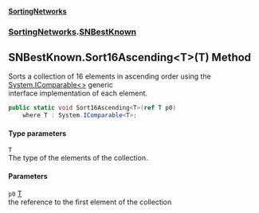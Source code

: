 #### [SortingNetworks](index.md 'index')
### [SortingNetworks](SortingNetworks.md 'SortingNetworks').[SNBestKnown](SortingNetworks_SNBestKnown.md 'SortingNetworks.SNBestKnown')
## SNBestKnown.Sort16Ascending&lt;T&gt;(T) Method
Sorts a collection of 16 elements in ascending order using the [System.IComparable&lt;&gt;](https://docs.microsoft.com/en-us/dotnet/api/System.IComparable-1 'System.IComparable`1') generic  
interface implementation of each element.  
```csharp
public static void Sort16Ascending<T>(ref T p0)
    where T : System.IComparable<T>;
```
#### Type parameters
<a name='SortingNetworks_SNBestKnown_Sort16Ascending_T_(T)_T'></a>
`T`  
The type of the elements of the collection.
  
#### Parameters
<a name='SortingNetworks_SNBestKnown_Sort16Ascending_T_(T)_p0'></a>
`p0` [T](SortingNetworks_SNBestKnown_Sort16Ascending_T_(T).md#SortingNetworks_SNBestKnown_Sort16Ascending_T_(T)_T 'SortingNetworks.SNBestKnown.Sort16Ascending&lt;T&gt;(T).T')  
the reference to the first element of the collection
  

